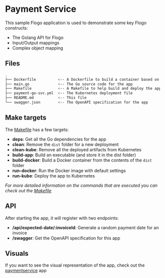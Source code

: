 # Payment Service
This sample Flogo application is used to demonstrate some key Flogo constructs:

- The Golang API for Flogo
- Input/Output mappings
- Complex object mapping

## Files
```bash
.
├── Dockerfile          <-- A Dockerfile to build a container based on an Alpine base image
├── main.go             <-- The Go source code for the app
├── Makefile            <-- A Makefile to help build and deploy the app
├── payment-go-svc.yml  <-- The Kubernetes deployment file
├── README.md           <-- This file
└── swagger.json        <-- The OpenAPI specification for the app
```

## Make targets
The [Makefile](./Makefile) has a few targets:
* **deps**: Get all the Go dependencies for the app
* **clean**: Remove the `dist` folder for a new deployment
* **clean-kube**: Remove all the deployed artifacts from Kubernetes
* **build-app**: Build an executable (and store it in the dist folder)
* **build-docker**: Build a Docker container from the contents of the `dist` folder
* **run-docker**: Run the Docker image with default settings
* **run-kube**: Deploy the app to Kubernetes

_For more detailed information on the commands that are executed you can check out the [Makefile](./Makefile)_

## API
After starting the app, it will register with two endpoints:
* **/api/expected-date/:invoiceId**: Generate a random payment date for an invoice
* **/swagger**: Get the OpenAPI specification for this app

## Visuals
If you want to see the visual representation of the app, check out the [paymentservice](../paymentservice) app
